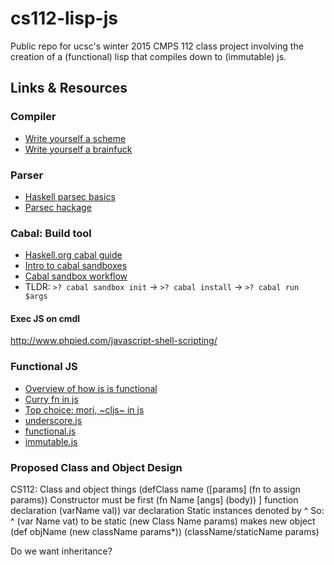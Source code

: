 # cs112-lisp-js
Public repo for ucsc's winter 2015 CMPS 112 class project involving the creation of a (functional) lisp that compiles down to (immutable) js.

## Links & Resources

### Compiler
* [Write yourself a scheme](http://en.wikibooks.org/wiki/Write_Yourself_a_Scheme_in_48_Hours/First_Steps)
* [Write yourself a brainfuck](https://github.com/quchen/articles/blob/master/write_yourself_a_brainfuck.md)

### Parser
* [Haskell parsec basics](http://unbui.lt/#!/post/haskell-parsec-basics)
* [Parsec hackage](http://hackage.haskell.org/package/parsec-3.1.8)

### Cabal: Build tool
* [Haskell.org cabal guide](https://www.haskell.org/cabal/users-guide/installing-packages.html)
* [Intro to cabal sandboxes](https://www.fpcomplete.com/school/to-infinity-and-beyond/older-but-still-interesting/an-introduction-to-cabal-sandboxes-copy)
* [Cabal sandbox workflow](http://chromaticleaves.com/posts/cabal-sandbox-workflow.html)
* TLDR: `>? cabal sandbox init` -> `>? cabal install` -> `>? cabal run $args`

#### Exec JS on cmdl
http://www.phpied.com/javascript-shell-scripting/

### Functional JS
* [Overview of how js is functional](http://www.hunlock.com/blogs/Functional_Javascript)
* [Curry fn in js](http://www.crockford.com/javascript/www_svendtofte_com/code/curried_javascript/index.html)
* [Top choice: mori, ~cljs~ in js](http://swannodette.github.io/mori/)
* [underscore.js](http://underscorejs.org/)
* [functional.js](http://functionaljs.com/)
* [immutable.js](http://facebook.github.io/immutable-js/)

### Proposed Class and Object Design
CS112: Class and object things
(defClass name
  ([params]
(fn to assign params)) Constructor must be first
(fn Name [angs]
(body)) ] function declaration
(varName val)) var declaration
Static instances denoted by ^ So:
^ (var Name vat) to be static
(new Class Name params) makes new object
(def objName (new className params*))
(className/staticName params)

Do we want inheritance?
